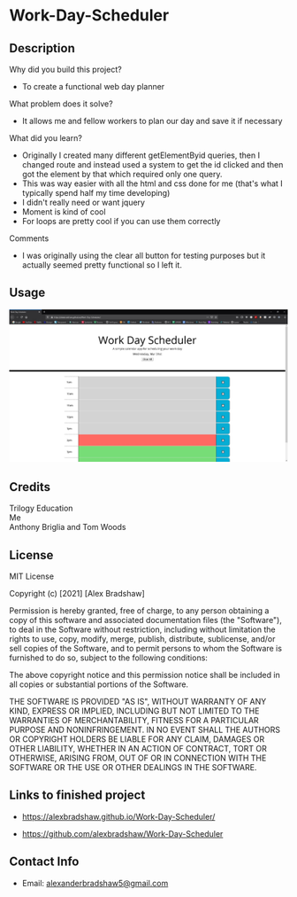 # Work-Day-Scheduler

## Description
Why did you build this project?
- To create a functional web day planner 

What problem does it solve?
- It allows me and fellow workers to plan our day and save it if necessary

What did you learn?
- Originally I created many different getElementByid queries, then I changed route and instead used a system to get the id clicked and then got the element by that which required only one query.
- This was way easier with all the html and css done for me (that's what I typically spend half my time developing)
- I didn't really need or want jquery
- Moment is kind of cool
- For loops are pretty cool if you can use them correctly

Comments
- I was originally using the clear all button for testing purposes but it actually seemed pretty functional so I left it.

## Usage
![screenshot of pages](assets/screenshot.jpg?raw=true)

## Credits
Trilogy Education
<br>
Me
<br>
Anthony Briglia and Tom Woods

## License
MIT License

Copyright (c) [2021] [Alex Bradshaw]

Permission is hereby granted, free of charge, to any person obtaining a copy of this software and associated documentation files (the "Software"), to deal in the Software without restriction, including without limitation the rights to use, copy, modify, merge, publish, distribute, sublicense, and/or sell copies of the Software, and to permit persons to whom the Software is furnished to do so, subject to the following conditions:

The above copyright notice and this permission notice shall be included in all copies or substantial portions of the Software.

THE SOFTWARE IS PROVIDED "AS IS", WITHOUT WARRANTY OF ANY KIND, EXPRESS OR IMPLIED, INCLUDING BUT NOT LIMITED TO THE WARRANTIES OF MERCHANTABILITY, FITNESS FOR A PARTICULAR PURPOSE AND NONINFRINGEMENT. IN NO EVENT SHALL THE AUTHORS OR COPYRIGHT HOLDERS BE LIABLE FOR ANY CLAIM, DAMAGES OR OTHER LIABILITY, WHETHER IN AN ACTION OF CONTRACT, TORT OR OTHERWISE, ARISING FROM, OUT OF OR IN CONNECTION WITH THE SOFTWARE OR THE USE OR OTHER DEALINGS IN THE SOFTWARE.

## Links to finished project

- https://alexbradshaw.github.io/Work-Day-Scheduler/

- https://github.com/alexbradshaw/Work-Day-Scheduler


## Contact Info

- Email: alexanderbradshaw5@gmail.com
